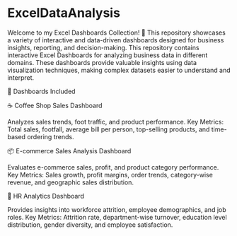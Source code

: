 # ExcelDataAnalysis
Welcome to my Excel Dashboards Collection! 🚀 This repository showcases a variety of interactive and data-driven dashboards designed for business insights, reporting, and decision-making.
This repository contains interactive Excel Dashboards for analyzing business data in different domains. These dashboards provide valuable insights using data visualization techniques, making complex datasets easier to understand and interpret.

🔹 Dashboards Included


☕ Coffee Shop Sales Dashboard

Analyzes sales trends, foot traffic, and product performance.
Key Metrics: Total sales, footfall, average bill per person, top-selling products, and time-based ordering trends.


📦 E-commerce Sales Analysis Dashboard

Evaluates e-commerce sales, profit, and product category performance.
Key Metrics: Sales growth, profit margins, order trends, category-wise revenue, and geographic sales distribution.


👥 HR Analytics Dashboard

Provides insights into workforce attrition, employee demographics, and job roles.
Key Metrics: Attrition rate, department-wise turnover, education level distribution, gender diversity, and employee satisfaction.
